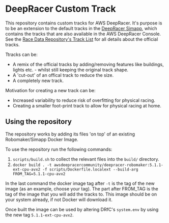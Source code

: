 # DeepRacer Custom Track

This repository contains custom tracks for AWS DeepRacer. It's purpose is to be an extension to the default tracks in the [DeepRacer Simapp](https://github.com/aws-deepracer-community/deepracer-simapp), which contains the tracks that are also available in the AWS DeepRacer Console. See the [Race Data Repository's Track List](https://github.com/aws-deepracer-community/deepracer-race-data/blob/main/raw_data/tracks/README.md) for all details about the official tracks.

Ttracks can be:
* A remix of the official tracks by adding/removing features like buildings, lights etc. - whilst still keeping the original track shape.
* A 'cut-out' of an offical track to reduce the size.
* A completely new track.

Motivation for creating a new track can be:
* Increased variability to reduce risk of overfitting for physical racing.
* Creating a smaller foot-print track to allow for physical racing at home.

## Using the repository

The repository works by adding its files 'on top' of an existing Robomaker/Simapp Docker Image.

To use the repository run the following commands:
1. `scripts/build.sh` to collect the relevant files into the `build/` directory.
1. `docker build . -t awsdeepracercommunity/deepracer-robomaker:5.1.1-ext-cpu-avx2 -f scripts/Dockerfile.localext --build-arg FROM_TAG=5.1.1-cpu-avx2`

In the last command the docker image tag after `-t` is the tag of the new image (as an example, choose your tag). The part after FROM_TAG is the tag of the image that you will add the tracks to. This image should be on your system already, if not Docker will download it.

Once built the image can be used by altering DRfC's `system.env` by using the new tag `5.1.1-ext-cpu-avx2`.
